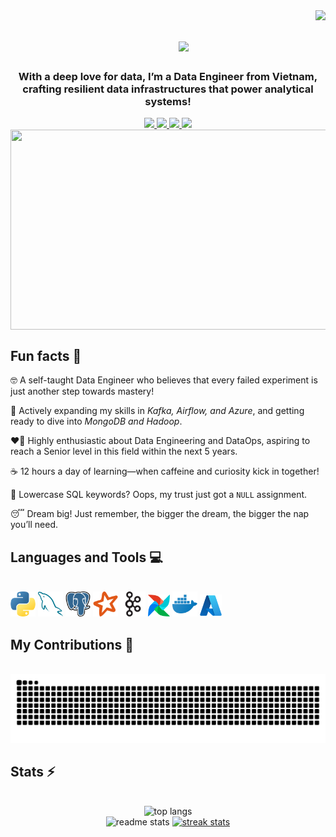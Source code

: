 <img align="right" src="https://visitor-badge.laobi.icu/badge?page_id=lnynhi02.lnynhi02" />

<h1 align="center">
    <img src="https://readme-typing-svg.herokuapp.com/?font=Righteous&size=35&color=0366D6&center=true&vCenter=true&width=500&height=70&duration=2000&pause=800&lines=Hello+World!+👋;+++I'm+Yen+Nhi+!;Welcome+to+my+Github+profile+!;" style="margin-left: 50px"/>
</h1>

<h3 align="center">With a deep love for data, I’m a Data Engineer from Vietnam, crafting resilient data infrastructures that power analytical systems!</h3>

<div align="center"> 
  <a href="mailto:ynnhi1508@gmail.com">
    <img src="https://img.shields.io/badge/Gmail-333333?style=for-the-badge&logo=gmail&logoColor=red" />
  </a>
  <a href="https://www.linkedin.com/in/yen-nhi-077074270/" target="_blank">
    <img src="https://img.shields.io/badge/LinkedIn-0077B5?style=for-the-badge&logo=linkedin&logoColor=white" target="_blank" />
  </a>
  <a href=https://yennhi-1508.netlify.app/ target="_blank">
     <img src="https://img.shields.io/badge/Portfolio-006400?style=for-the-badge&logo=todoist&logoColor=white" target="_blank" /> 
  </a>
  <a href=https://instagram.com/_ln.yn_/ target="_blank">
     <img src="https://img.shields.io/badge/Instagram-C13584?style=for-the-badge&logo=instagram&logoColor=white" target="_blank" /> 
  </a>
</div>

<div align="center">
<img align="center" width=1000 height=320 src="https://user-images.githubusercontent.com/74038190/212750155-3ceddfbd-19d3-40a3-87af-8d329c8323c4.gif" />
</div>


## Fun facts 📝
<div>
    
🤓 A self-taught Data Engineer who believes that every failed experiment is just another step towards mastery!

🌱 Actively expanding my skills in *Kafka, Airflow, and Azure*, and getting ready to dive into *MongoDB and Hadoop*.

❤️‍🔥 Highly enthusiastic about Data Engineering and DataOps, aspiring to reach a Senior level in this field within the next 5 years.

☕ 12 hours a day of learning—when caffeine and curiosity kick in together!

😬 Lowercase SQL keywords? Oops, my trust just got a `NULL` assignment.

😴 Dream big! Just remember, the bigger the dream, the bigger the nap you’ll need.

</div>

<h2 align="left">Languages and Tools 💻</h2>
<br/>
<div align="left">
    <img width=40 height=40 src="assets/python.png" />
    <img width=40 height=40 src="assets/mysql.png" />
    <img width=40 height=40 src="assets/postgres.png" />
    <img width=40 height=40 src="assets/spark.png" />
    <img width=40 height=40 src="assets/kafka.png" />
    <img width=35 height=35 src="assets/airflow.png" />
    <img width=40 height=40 src="assets/docker.png" />
    <img width=35 height=35 src="assets/azure.png" />
<br>
</div>

<div align="left">
  <h2>My Contributions 🐍</h2>
  <br>
  <img alt="snake eating my contributions" src="https://raw.githubusercontent.com/lnynhi02/lnynhi02/output/github-contribution-grid-snake.svg" />
  
  <br/>
</div>

<h2 align="left">Stats ⚡</h2>
<br>
<div align=center>
  <img width=325 src="https://github-readme-stats.vercel.app/api/top-langs/?username=lnynhi02&hide=HTML&langs_count=8&layout=compact&theme=codeSTACKr&border_radius=18&size_weight=0.5&count_weight=0.5&exclude_repo=github-readme-stats" alt="top langs" />

  <br/>

  <img src ="https://github-readme-stats.vercel.app/api?username=lnynhi02&show_icons=true&rank_icon=github&theme=codeSTACKr&border_radius=18" alt="readme stats"/>
  <a href="https://git.io/streak-stats"><img src="https://streak-stats.demolab.com?user=lnynhi02&theme=codeSTACKr&border_radius=18&date_format=M%20j%5B%2C%20Y%5D" alt="streak stats" /></a>
